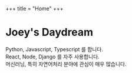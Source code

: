 +++
title = "Home"
+++

# Joey's Daydream

Python, Javascript, Typescript 를 합니다. \
React, Node, Django 를 자주 사용합니다. \
머신러닝, 특히 자연어처리 분야에 관심이 매우 많습니다.
